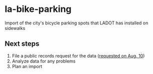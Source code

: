 # la-bike-parking
Import of the city's bicycle parking spots that LADOT has installed on sidewalks

## Next steps
1. File a public records request for the data ([requested on Aug. 10](https://gist.github.com/jschleuss/fe5c39bbab37aa3d17a3d6a9ad4e054a))
2. Analyze data for any problems
3. Plan an import

